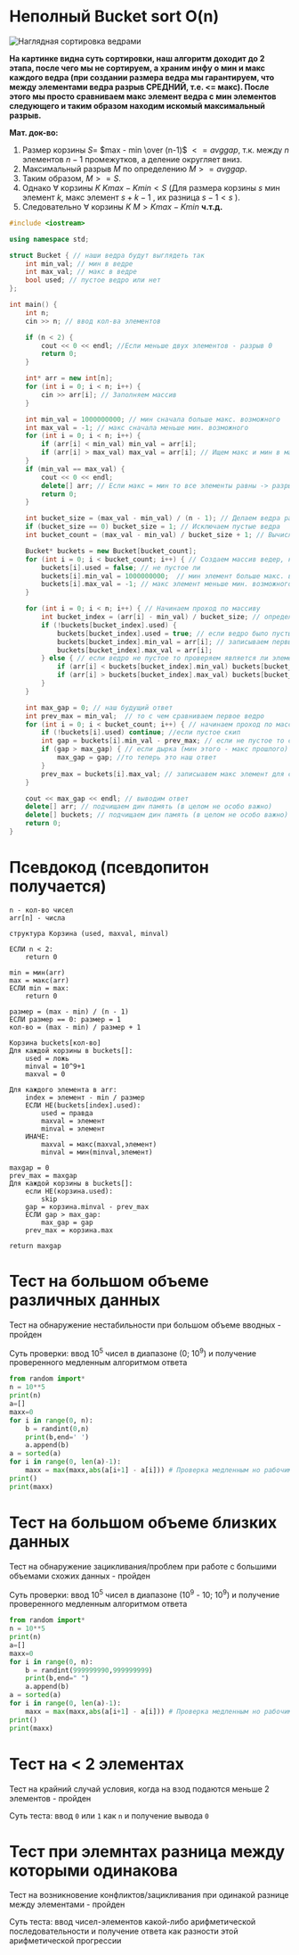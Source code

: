 # Неполный Bucket sort O(n)

![Наглядная сортировка ведрами](https://deen3evddmddt.cloudfront.net/uploads/content-images/bucket-sort.webp)

**На картинке видна суть сортировки, наш алгоритм доходит до 2 этапа, после чего мы не сортируем, а храним инфу о мин и макс каждого ведра (при создании размера ведра мы гарантируем, что между элементами ведра разрыв СРЕДНИЙ, т.е. <= макс). После этого мы просто сравниваем макс элемент ведра с мин элементов следующего и таким образом находим искомый максимальный разрыв.**

**Мат. док-во:**

1) Размер корзины $S =$ $max - min \over (n-1)$ $<= avggap$, т.к. между $n$ элементов $n-1$ промежутков, а деление округляет вниз.
2) Максимальный разрыв $M$ по определению $M >= avggap$.
3) Таким образом, $M >= S$.
4) Однако ∀ корзины $K$ $Kmax - Kmin < S$ (Для размера корзины $s$ мин элемент  $k$, макс элемент  $s + k - 1$ , их разница  $s - 1 < s$ ).
5) Cледовательно ∀ корзины $K$ $M > Kmax - Kmin$ **ч.т.д.**

``` C++
#include <iostream>

using namespace std;

struct Bucket { // наши ведра будут выглядеть так
    int min_val; // мин в ведре
    int max_val; // макс в ведре
    bool used; // пустое ведро или нет
};

int main() {
    int n;
    cin >> n; // ввод кол-ва элементов

    if (n < 2) {
        cout << 0 << endl; //Если меньше двух элементов - разрыв 0
        return 0;
    }

    int* arr = new int[n];
    for (int i = 0; i < n; i++) {
        cin >> arr[i]; // Заполняем массив
    }

    int min_val = 1000000000; // мин сначала больше макс. возможного
    int max_val = -1; // макс сначала меньше мин. возможного
    for (int i = 0; i < n; i++) {
        if (arr[i] < min_val) min_val = arr[i];
        if (arr[i] > max_val) max_val = arr[i]; // Ищем макс и мин в массиве
    }
    if (min_val == max_val) {
        cout << 0 << endl;
        delete[] arr; // Если макс = мин то все элементы равны -> разрыв 0
        return 0;
    }

    int bucket_size = (max_val - min_val) / (n - 1); // Делаем ведра размером (макс - мин) / мощность массива - 1
    if (bucket_size == 0) bucket_size = 1; // Исключаем пустые ведра
    int bucket_count = (max_val - min_val) / bucket_size + 1; // Вычисляем кол-во ведер как (макс - мин) / размер + 1 (+ 1 для округления вверх на случай неполного последнего ведра)

    Bucket* buckets = new Bucket[bucket_count];
    for (int i = 0; i < bucket_count; i++) { // Создаем массив ведер, каждое из которых имеет 3 хар-ки
        buckets[i].used = false; // не пустое ли
        buckets[i].min_val = 1000000000;  // мин элемент больше макс. возможного
        buckets[i].max_val = -1; // макс элемент меньше мин. возможного
    }

    for (int i = 0; i < n; i++) { // Начинаем проход по массиву
        int bucket_index = (arr[i] - min_val) / bucket_size; // определяем в какое ведро попадет элемент как (элемент - мин) / размер
        if (!buckets[bucket_index].used) {
            buckets[bucket_index].used = true; // если ведро было пустым то теперь нет
            buckets[bucket_index].min_val = arr[i]; // записываем первый элемент ведра как макс и мин
            buckets[bucket_index].max_val = arr[i];
        } else { // если ведро не пустое то проверяем является ли элемент макс/мин в ведре
            if (arr[i] < buckets[bucket_index].min_val) buckets[bucket_index].min_val = arr[i];
            if (arr[i] > buckets[bucket_index].max_val) buckets[bucket_index].max_val = arr[i];
        }
    }

    int max_gap = 0; // наш будущий ответ
    int prev_max = min_val;  // то с чем сравниваем первое ведро
    for (int i = 0; i < bucket_count; i++) { // начинаем проход по массиву ведер
        if (!buckets[i].used) continue; //если пустое скип
        int gap = buckets[i].min_val - prev_max; // если не пустое то смотрим на дырку между ведрами
        if (gap > max_gap) { // если дырка (мин этого - макс прошлого) больше ответа
            max_gap = gap; //то теперь это наш ответ
        }
        prev_max = buckets[i].max_val; // записыавем макс элемент для сравнения с некст ведром
    }

    cout << max_gap << endl; // выводим ответ
    delete[] arr; // подчищаем дин память (в целом не особо важно)
    delete[] buckets; // подчищаем дин память (в целом не особо важно)
    return 0;
}

```

# Псевдокод (псевдопитон получается)

```
n - кол-во чисел
arr[n] - числа

структура Корзина (used, maxval, minval)

ЕСЛИ n < 2:
    return 0

min = мин(arr)
max = макс(arr)
ЕСЛИ min = max:
    return 0

размер = (max - min) / (n - 1)
ЕСЛИ размер == 0: размер = 1
кол-во = (max - min) / размер + 1

Корзина buckets[кол-во] 
Для каждой корзины в buckets[]:
    used = ложь
    minval = 10^9+1
    maxval = 0

Для каждого элемента в arr:
    index = элемент - min / размер
    ЕСЛИ НЕ(buckets[index].used):
        used = правда
        maxval = элемент
        minval = элемент
    ИНАЧЕ:
        maxval = макс(maxval,элемент)
        minval = мин(minval,элемент)

maxgap = 0
prev_max = maxgap
Для каждой корзины в buckets[]:
    если НЕ(корзина.used):
        skip
    gap = корзина.minval - prev_max
    ЕСЛИ gap > max_gap:
        max_gap = gap
    prev_max = корзина.max

return maxgap
```



# Тест на большом объеме различных данных

Тест на обнаружение нестабильности при большом объеме вводных - пройден

Суть проверки: ввод 10<sup>5</sup> чисел в диапазоне (0; 10<sup>9</sup>) и получение проверенного медленным алгоритмом ответа

``` python
from random import*
n = 10**5
print(n)
a=[]
maxx=0
for i in range(0, n):
    b = randint(0,n)
    print(b,end=' ')
    a.append(b)
a = sorted(a)
for i in range(0, len(a)-1):
    maxx = max(maxx,abs(a[i+1] - a[i])) # Проверка медленным но рабочим способом
print()
print(maxx)
```
# Тест на большом объеме близких данных 

Тест на обнаружение зацикливания/проблем при работе с большими объемами схожих данных - пройден

Суть проверки: ввод 10<sup>5</sup> чисел в диапазоне (10<sup>9</sup> - 10; 10<sup>9</sup>) и получение проверенного медленным алгоритмом ответа

``` python
from random import*
n = 10**5
print(n)
a=[]
maxx=0
for i in range(0, n):
    b = randint(999999990,999999999)
    print(b,end=" ")
    a.append(b)
a = sorted(a)
for i in range(0, len(a)-1):
    maxx = max(maxx,abs(a[i+1] - a[i])) # Проверка медленным но рабочим способом
print()
print(maxx) 
```

# Тест на < 2 элементах

Тест на крайний случай условия, когда на взод подаются меньше 2 элементов - пройден

Суть теста: ввод ```0``` или ```1``` как ```n``` и получение вывода ```0```

# Тест при элемнтах разница между которыми одинакова

Тест на возникновение конфликтов/зацикливания при одинакой разнице между элементами - пройден

Суть теста: ввод чисел-элементов какой-либо арифметической последовательности и получение ответа как разности этой арифметической прогрессии

